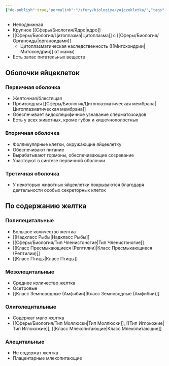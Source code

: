 ```yaml
---
{"dg-publish":true,"permalink":"/sfery/biologiya/yajczekletka/","tags":["Общаябиология"]}
---
```


- Неподвижная
- Крупное [[Сферы/Биология/Ядро\|ядро]]
- [[Сферы/Биология/Цитоплазма\|Цитоплазма]] с [[Сферы/Биология/Органоиды\|органоидами]]
	- Цитоплазматическая наследственность ([[Митохондрии\|Митохондрии]] от мамы)
- Есть запас питательных веществ
## Оболочки яйцеклеток
### Первичная оболочка
- Желточная/блестящая
- Производная [[Сферы/Биология/Цитоплазматическая мембрана\|Цитоплазматическая мембрана]]
- Обеспечивает видоспецифичное узнавание сперматозоидов
- Есть у всех животных, кроме губок и кишечнополостных
### Вторичная оболочка
- Фолликулярные клетки, окружающие яйцеклетку
- Обеспечивают питание
- Вырабатывают гормоны, обеспечивающие созревание
- Участвуют в синтезе первичной оболочки
### Третичная оболочка
- У некоторых животных яйцеклетки покрываются благодаря деятельности особых секреторных клеток
## По содержанию желтка
### Полилецитальные
- Большое количество желтка
- [[Надкласс Рыбы\|Надкласс Рыбы]]
- [[Сферы/Биология/Тип Членистоногие\|Тип Членистоногие]]
- [[Класс Пресмыкающиеся (Рептилии)\|Класс Пресмыкающиеся (Рептилии)]]
- [[Класс Птицы\|Класс Птицы]]
### Мезолецитальные
- Среднее количество желтка
- Осетровые
- [[Класс Земноводные (Амфибии)\|Класс Земноводные (Амфибии)]]
### Олиголецитальные
- Содержат мало желтка
- [[Сферы/Биология/Тип Моллюски\|Тип Моллюски]], [[Тип Иглокожие\|Тип Иглокожие]], [[Класс Млекопитающие\|Класс Млекопитающие]]
### Алецитальные
- Не содержат желтка
- Плацентарные млекопитающие

